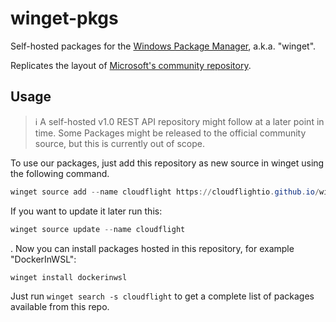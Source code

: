 # winget-pkgs

Self-hosted packages for the [Windows Package Manager](https://github.com/microsoft/winget-cli), a.k.a. "winget".

Replicates the layout of [Microsoft's community repository](https://github.com/microsoft/winget-pkgs/).

## Usage

> ℹ️ A self-hosted v1.0 REST API repository might follow at a later point in time. Some Packages might be released to the official community source, but this is currently out of scope.

To use our packages, just add this repository as new source in winget using the following command.

```powershell
winget source add --name cloudflight https://cloudflightio.github.io/winget-pkgs
```

If you want to update it later run this:

```powershell
winget source update --name cloudflight
```
.
Now you can install packages hosted in this repository, for example "DockerInWSL":

```powershell
winget install dockerinwsl
```

Just run `winget search -s cloudflight` to get a complete list of packages available from this repo.
